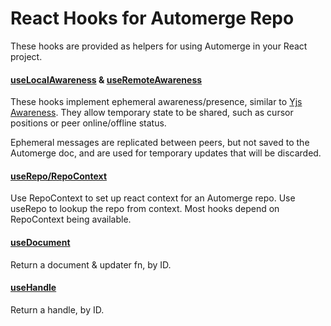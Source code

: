 # React Hooks for Automerge Repo

These hooks are provided as helpers for using Automerge in your React project.

#### [useLocalAwareness](./src/useLocalAwareness.ts) & [useRemoteAwareness](./src/useRemoteAwareness.ts)

These hooks implement ephemeral awareness/presence, similar to [Yjs Awareness](https://docs.yjs.dev/getting-started/adding-awareness).
They allow temporary state to be shared, such as cursor positions or peer online/offline status.

Ephemeral messages are replicated between peers, but not saved to the Automerge doc, and are used for temporary updates that will be discarded.

#### [useRepo/RepoContext](./src/useRepo.ts)

Use RepoContext to set up react context for an Automerge repo.
Use useRepo to lookup the repo from context.
Most hooks depend on RepoContext being available.

#### [useDocument](useDocument.ts)

Return a document & updater fn, by ID.

#### [useHandle](./src/useHandle.ts)

Return a handle, by ID.
